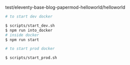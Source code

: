 test/eleventy-base-blog-papermod-helloworld/helloworld

```bash
# to start dev docker

$ scripts/start_dev.sh
$ npm run into_docker
# inside docker
$ npm run start

# to start prod docker

$ scripts/start_prod.sh
```
